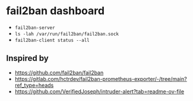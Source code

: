 # fail2ban dashboard

- `fail2ban-server`
- `ls -lah /var/run/fail2ban/fail2ban.sock`
- `fail2ban-client status --all`

## Inspired by

- https://github.com/fail2ban/fail2ban
- https://gitlab.com/hctrdev/fail2ban-prometheus-exporter/-/tree/main?ref_type=heads
- https://github.com/VerifiedJoseph/intruder-alert?tab=readme-ov-file